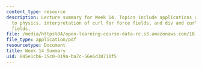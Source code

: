 ```yaml
---
content_type: resource
description: Lecture summary for Week 14. Topics include applications of div and curl
  to physics, interpretation of curl for force fields, and div and curl of electrical
  fields.
file: /media/https%3A/open-learning-course-data-rc.s3.amazonaws.com/18-02-multivariable-calculus-fall-2007/845e1cb635c0019aba7c56e6d38710f5_lec_week14.pdf
file_type: application/pdf
resourcetype: Document
title: Week 14 Summary
uid: 845e1cb6-35c0-019a-ba7c-56e6d38710f5
---
```

